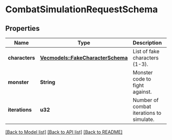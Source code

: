# CombatSimulationRequestSchema

## Properties

Name | Type | Description | Notes
------------ | ------------- | ------------- | -------------
**characters** | [**Vec<models::FakeCharacterSchema>**](FakeCharacterSchema.md) | List of fake characters (1-3). | 
**monster** | **String** | Monster code to fight against. | 
**iterations** | **u32** | Number of combat iterations to simulate. | 

[[Back to Model list]](../README.md#documentation-for-models) [[Back to API list]](../README.md#documentation-for-api-endpoints) [[Back to README]](../README.md)


